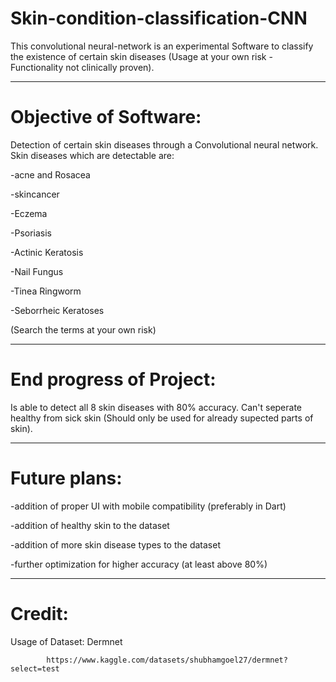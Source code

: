 # Skin-condition-classification-CNN
This convolutional neural-network is an experimental Software to classify the existence of certain skin diseases (Usage at your own risk - Functionality not clinically proven).

---------------------------------------------------------------------

# Objective of Software:

Detection of certain skin diseases through a Convolutional neural network. Skin diseases which are detectable are: 

-acne and Rosacea

-skincancer

-Eczema

-Psoriasis

-Actinic Keratosis

-Nail Fungus

-Tinea Ringworm

-Seborrheic Keratoses

(Search the terms at your own risk)

----------------------------------------------------------------------

# End progress of Project:

Is able to detect all 8 skin diseases with 80% accuracy. Can't seperate healthy from sick skin (Should only be used for already supected parts of skin).

------------------------------------------------------------------------

# Future plans:

-addition of proper UI with mobile compatibility (preferably in  Dart)

-addition of healthy skin to the dataset

-addition of more skin disease types to the dataset

-further optimization for higher accuracy (at least above 80%)

----------------------------------------------------------------------
# Credit: 
Usage of Dataset: Dermnet

            https://www.kaggle.com/datasets/shubhamgoel27/dermnet?select=test
            
